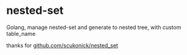 # nested-set
Golang, manage nested-set and generate to nested tree, with custom table_name

thanks for [github.com/scukonick/nested_set](https://github.com/scukonick/nested_set)
